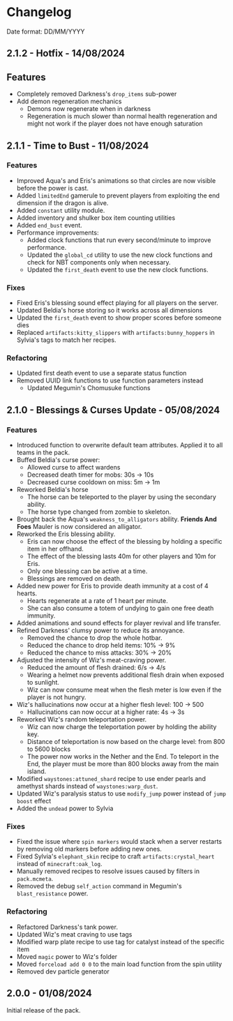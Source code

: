 # Changelog

Date format: DD/MM/YYYY

## 2.1.2 - Hotfix - 14/08/2024

## Features

-   Completely removed Darkness's `drop_items` sub-power
-   Add demon regeneration mechanics
    -   Demons now regenerate when in darkness
    -   Regeneration is much slower than normal health regeneration and might not work if the player does not have enough saturation

## 2.1.1 - Time to Bust - 11/08/2024

### Features

-   Improved Aqua's and Eris's animations so that circles are now visible before the power is cast.
-   Added `limitedEnd` gamerule to prevent players from exploiting the end dimension if the dragon is alive.
-   Added `constant` utility module.
-   Added inventory and shulker box item counting utilities
-   Added `end_bust` event.
-   Performance improvements:
    -   Added clock functions that run every second/minute to improve performance.
    -   Updated the `global_cd` utility to use the new clock functions and check for NBT components only when necessary.
    -   Updated the `first_death` event to use the new clock functions.

### Fixes

-   Fixed Eris's blessing sound effect playing for all players on the server.
-   Updated Beldia's horse storing so it works across all dimensions
-   Updated the `first_death` event to show proper scores before someone dies
-   Replaced `artifacts:kitty_slippers` with `artifacts:bunny_hoppers` in Sylvia's tags to match her recipes.

### Refactoring

-   Updated first death event to use a separate status function
-   Removed UUID link functions to use function parameters instead
    -   Updated Megumin's Chomusuke functions

## 2.1.0 - Blessings & Curses Update - 05/08/2024

### Features

-   Introduced function to overwrite default team attributes. Applied it to all teams in the pack.
-   Buffed Beldia's curse power:
    -   Allowed curse to affect wardens
    -   Decreased death timer for mobs: 30s -> 10s
    -   Decreased curse cooldown on miss: 5m -> 1m
-   Reworked Beldia's horse
    -   The horse can be teleported to the player by using the secondary ability.
    -   The horse type changed from zombie to skeleton.
-   Brought back the Aqua's `weakness_to_alligators` ability. **Friends And Foes** Mauler is now considered an alligator.
-   Reworked the Eris blessing ability.
    -   Eris can now choose the effect of the blessing by holding a specific item in her offhand.
    -   The effect of the blessing lasts 40m for other players and 10m for Eris.
    -   Only one blessing can be active at a time.
    -   Blessings are removed on death.
-   Added new power for Eris to provide death immunity at a cost of 4 hearts.
    -   Hearts regenerate at a rate of 1 heart per minute.
    -   She can also consume a totem of undying to gain one free death immunity.
-   Added animations and sound effects for player revival and life transfer.
-   Refined Darkness' clumsy power to reduce its annoyance.
    -   Removed the chance to drop the whole hotbar.
    -   Reduced the chance to drop held items: 10% -> 9%
    -   Reduced the chance to miss attacks: 30% -> 20%
-   Adjusted the intensity of Wiz's meat-craving power.
    -   Reduced the amount of flesh drained: 6/s -> 4/s
    -   Wearing a helmet now prevents additional flesh drain when exposed to sunlight.
    -   Wiz can now consume meat when the flesh meter is low even if the player is not hungry.
-   Wiz's hallucinations now occur at a higher flesh level: 100 -> 500
    -   Hallucinations can now occur at a higher rate: 4s -> 3s
-   Reworked Wiz's random teleportation power.
    -   Wiz can now charge the teleportation power by holding the ability key.
    -   Distance of teleportation is now based on the charge level: from 800 to 5600 blocks
    -   The power now works in the Nether and the End. To teleport in the End, the player must be more than 800 blocks away from the main island.
-   Modified `waystones:attuned_shard` recipe to use ender pearls and amethyst shards instead of `waystones:warp_dust`.
-   Updated Wiz's paralysis status to use `modify_jump` power instead of `jump boost` effect
-   Added the `undead` power to Sylvia

### Fixes

-   Fixed the issue where `spin markers` would stack when a server restarts by removing old markers before adding new ones.
-   Fixed Sylvia's `elephant_skin` recipe to craft `artifacts:crystal_heart` instead of `minecraft:oak_log`.
-   Manually removed recipes to resolve issues caused by filters in `pack.mcmeta`.
-   Removed the debug `self_action` command in Megumin's `blast_resistance` power.

### Refactoring

-   Refactored Darkness's tank power.
-   Updated Wiz's meat craving to use tags
-   Modified warp plate recipe to use tag for catalyst instead of the specific item
-   Moved `magic` power to Wiz's folder
-   Moved `forceload add 0 0` to the main load function from the spin utility
-   Removed dev particle generator

## 2.0.0 - 01/08/2024

Initial release of the pack.
